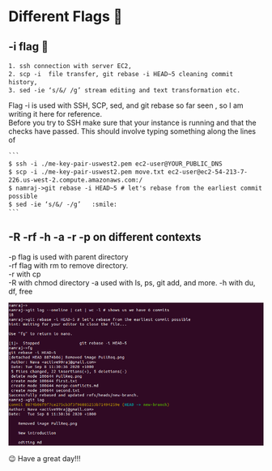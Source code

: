 # Different Flags :floppy_disk: 

## -i flag :rainbow:

    1. ssh connection with server EC2, 
    2. scp -i  file transfer, git rebase -i HEAD~5 cleaning commit history, 
    3. sed -ie ‘s/&/ /g’ stream editing and text transformation etc.
Flag -i is used with SSH, SCP, sed, and git rebase so far seen , so I am writing it here for reference.    
Before you try to SSH make sure that your instance is running and that the checks have passed. This should involve typing something along the lines of   

    ```
    $ ssh -i ./me-key-pair-uswest2.pem ec2-user@YOUR_PUBLIC_DNS
    $ scp -i ./me-key-pair-uswest2.pem move.txt ec2-user@ec2-54-213-7-226.us-west-2.compute.amazonaws.com:/
    $ namraj->git rebase -i HEAD~5 # let's rebase from the earliest commit possible
    $ sed -ie ‘s/&/ -/g’   :smile:
    ```
## -R -rf -h -a -r -p on different contexts
\-p flag is used with parent directory  
\-rf flag with rm to remove directory.  
\-r with cp      
\-R with chmod directory
\-a used with ls, ps, git add, and more.
\-h with du, df, free  

![rebase-clean-commit-History](./images/rebase.png)

:wink: Have a great day!!!



